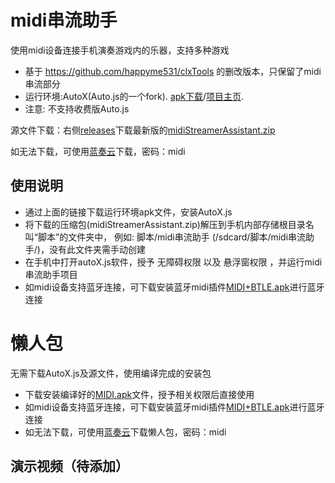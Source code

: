 # midi串流助手
使用midi设备连接手机演奏游戏内的乐器，支持多种游戏

- 基于 https://github.com/happyme531/clxTools 的删改版本，只保留了midi串流部分
- 运行环境:AutoX(Auto.js的一个fork). [apk下载](https://github.com/kkevsekk1/AutoX/releases)/[项目主页](https://github.com/kkevsekk1/AutoX).  
- 注意: 不支持收费版Auto.js  

源文件下载：右侧[releases](https://github.com/Jayce-H/midi-Streamer-Assistant/releases)下载最新版的[midiStreamerAssistant.zip](https://github.com/Jayce-H/midi-Streamer-Assistant/releases/download/1.0.0/midiStreamerAssistant.1.0.0.zip)

如无法下载，可使用[蓝奏云](https://jayceh.lanzoub.com/b0swomphe)下载，密码：midi  

## 使用说明
  - 通过上面的链接下载运行环境apk文件，安装AutoX.js
  - 将下载的压缩包(midiStreamerAssistant.zip)解压到手机内部存储根目录名叫“脚本”的文件夹中， 例如: 脚本/midi串流助手 (/sdcard/脚本/midi串流助手/)，没有此文件夹需手动创建
  - 在手机中打开autoX.js软件，授予 无障碍权限 以及 悬浮窗权限 ，并运行midi串流助手项目
  - 如midi设备支持蓝牙连接，可下载安装蓝牙midi插件[MIDI+BTLE.apk](https://github.com/Jayce-H/midi-Streamer-Assistant/releases/download/1.0.0/MIDI+BTLE.apk)进行蓝牙连接

# 懒人包
无需下载AutoX.js及源文件，使用编译完成的安装包
- 下载安装编译好的[MIDI.apk](https://github.com/Jayce-H/midi-Streamer-Assistant/releases/download/1.0.0/MIDI.apk)文件，授予相关权限后直接使用
- 如midi设备支持蓝牙连接，可下载安装蓝牙midi插件[MIDI+BTLE.apk](https://github.com/Jayce-H/midi-Streamer-Assistant/releases/download/1.0.0/MIDI+BTLE.apk)进行蓝牙连接
- 如无法下载，可使用[蓝奏云](https://jayceh.lanzoub.com/b0swomphe)下载懒人包，密码：midi

## 演示视频（待添加）
